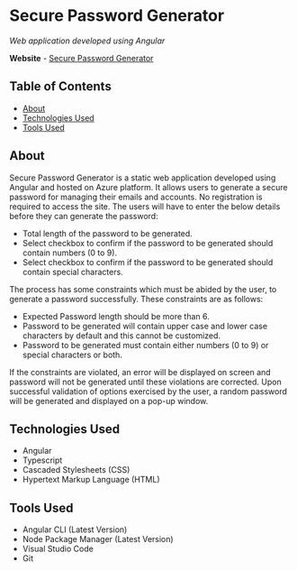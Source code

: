 # Secure Password Generator

*Web application developed using Angular*

**Website** - [Secure Password Generator](https://secure-password-generator.cfts-mkb.com)

## Table of Contents

- [About](https://github.com/cfts-mkb/secure-password-generator#about)
- [Technologies Used](https://github.com/cfts-mkb/secure-password-generator#technologies-used)
- [Tools Used](https://github.com/cfts-mkb/secure-password-generator#tools-used)

## About

Secure Password Generator is a static web application developed using Angular and hosted on Azure platform. It allows users to generate a secure password for managing their emails and accounts. No registration is required to access the site. The users will have to enter the below details before they can generate the password:

- Total length of the password to be generated.
- Select checkbox to confirm if the password to be generated should contain numbers (0 to 9).
- Select checkbox to confirm if the password to be generated should contain special characters.

The process has some constraints which must be abided by the user, to generate a password successfully. These constraints are as follows:

- Expected Password length should be more than 6.
- Password to be generated will contain upper case and lower case characters by default and this cannot be customized.
- Password to be generated must contain either numbers (0 to 9) or special characters or both.

If the constraints are violated, an error will be displayed on screen and password will not be generated until these violations are corrected. Upon successful validation of options exercised by the user, a random password will be generated and displayed on a pop-up window.

## Technologies Used

- Angular
- Typescript
- Cascaded Stylesheets (CSS)
- Hypertext Markup Language (HTML)

## Tools Used

- Angular CLI (Latest Version)
- Node Package Manager (Latest Version)
- Visual Studio Code
- Git
